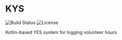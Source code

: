 # KYS

![Build Status](https://img.shields.io/travis/org/PotatoCurry/KYS.svg)
![License](https://img.shields.io/github/license/PotatoCurry/KYS.svg)

Kotlin-based YES system for logging volunteer hours
